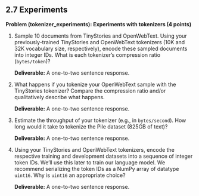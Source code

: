 ## 2.7 Experiments

**Problem (tokenizer_experiments): Experiments with tokenizers (4 points)**

1.  Sample 10 documents from TinyStories and OpenWebText. Using your previously-trained TinyStories and OpenWebText tokenizers (10K and 32K vocabulary size, respectively), encode these sampled documents into integer IDs. What is each tokenizer’s compression ratio (`bytes/token`)?

    **Deliverable:** A one-to-two sentence response.

2.  What happens if you tokenize your OpenWebText sample with the TinyStories tokenizer? Compare the compression ratio and/or qualitatively describe what happens.

    **Deliverable:** A one-to-two sentence response.

3.  Estimate the throughput of your tokenizer (e.g., in `bytes/second`). How long would it take to tokenize the Pile dataset (825GB of text)?

    **Deliverable:** A one-to-two sentence response.

4.  Using your TinyStories and OpenWebText tokenizers, encode the respective training and development datasets into a sequence of integer token IDs. We’ll use this later to train our language model. We recommend serializing the token IDs as a NumPy array of datatype `uint16`. Why is `uint16` an appropriate choice?

    **Deliverable:** A one-to-two sentence response.